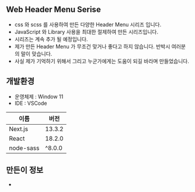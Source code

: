 ## Web Header Menu Serise
- css 와 scss 를 사용하여 만든 다양한 Header Menu 시리즈 입니다.
- JavaScript 와 Library 사용을 최대한 절제하여 만든 시리즈입니다.
- 시리즈는 계속 추가 될 예정입니다.
- 제가 만든 Header Menu 가 무조건 맞거나 좋다고 하지 않습니다. 반박시 여러분의 말이 맞습니다.
- 사실 제가 기억하기 위해서 그리고 누군가에게는 도움이 되길 바라며 만들었습니다.

## 개발환경
  - 운영체제 : Window 11
  - IDE : VSCode
  
|이름|버전|
|---|---|
|Next.js|13.3.2|
|React|18.2.0|
|node-sass|^8.0.0|

## 만든이 정보
  - 